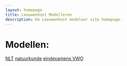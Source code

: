 ```yaml
---
layout: homepage
title: Leeuwenhost Modelleren
description: De Leeuwenhost modeleer site homepage.
---
```


# Modellen:

<a href="/NLT/" class="btnmain">NLT</a>
<a href="/Natuurkunde/" class="btnmain">natuurkunde</a>
<a href="/eindexamens/" class="btnmain">eindexamens VWO</a>